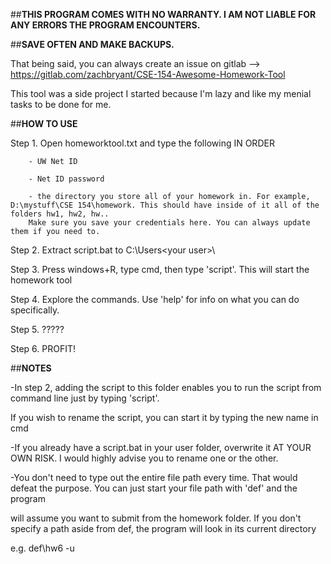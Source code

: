 ##**THIS PROGRAM COMES WITH NO WARRANTY. I AM NOT LIABLE FOR ANY ERRORS THE PROGRAM ENCOUNTERS.**

##**SAVE OFTEN AND MAKE BACKUPS.**

That being said, you can always create an issue on gitlab --> https://gitlab.com/zachbryant/CSE-154-Awesome-Homework-Tool

This tool was a side project I started because I'm lazy and like my menial tasks to be done for me.

##**HOW TO USE**

Step 1. Open homeworktool.txt and type the following IN ORDER

        - UW Net ID
        
        - Net ID password
        
        - the directory you store all of your homework in. For example, D:\mystuff\CSE 154\homework. This should have inside of it all of the folders hw1, hw2, hw..
        Make sure you save your credentials here. You can always update them if you need to.

Step 2. Extract script.bat to C:\Users\<your user>\

Step 3. Press windows+R, type cmd, then type 'script'. This will start the homework tool

Step 4. Explore the commands. Use 'help' for info on what you can do specifically.

Step 5. ?????

Step 6. PROFIT!

##**NOTES**

-In step 2, adding the script to this folder enables you to run the script from command line just by typing 'script'. 

If you wish to rename the script, you can start it by typing the new name in cmd

-If you already have a script.bat in your user folder, overwrite it AT YOUR OWN RISK. I would highly advise you to rename one or the other.

-You don't need to type out the entire file path every time. That would defeat the purpose. You can just start your file path with 'def' and the program

will assume you want to submit from the homework folder. If you don't specify a path aside from def, the program will look in its current directory

e.g. def\hw6 -u